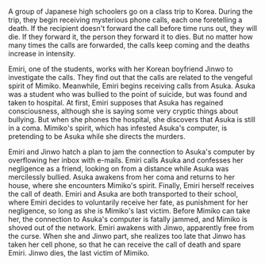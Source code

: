 A group of Japanese high schoolers go on a class trip to Korea. During the trip, they begin receiving mysterious phone calls, each one foretelling a death. If the recipient doesn't forward the call before time runs out, they will die. If they forward it, the person they forward it to dies. But no matter how many times the calls are forwarded, the calls keep coming and the deaths increase in intensity.

Emiri, one of the students, works with her Korean boyfriend Jinwo to investigate the calls. They find out that the calls are related to the vengeful spirit of Mimiko. Meanwhile, Emiri begins receiving calls from Asuka. Asuka was a student who was bullied to the point of suicide, but was found and taken to hospital. At first, Emiri supposes that Asuka has regained consciousness, although she is saying some very cryptic things about bullying. But when she phones the hospital, she discovers that Asuka is still in a coma. Mimiko's spirit, which has infested Asuka's computer, is pretending to be Asuka while she directs the murders.

Emiri and Jinwo hatch a plan to jam the connection to Asuka's computer by overflowing her inbox with e-mails. Emiri calls Asuka and confesses her negligence as a friend, looking on from a distance while Asuka was mercilessly bullied. Asuka awakens from her coma and returns to her house, where she encounters Mimiko's spirit. Finally, Emiri herself receives the call of death. Emiri and Asuka are both transported to their school, where Emiri decides to voluntarily receive her fate, as punishment for her negligence, so long as she is Mimiko's last victim. Before Mimiko can take her, the connection to Asuka's computer is fatally jammed, and Mimiko is shoved out of the network. Emiri awakens with Jinwo, apparently free from the curse. When she and Jinwo part, she realizes too late that Jinwo has taken her cell phone, so that he can receive the call of death and spare Emiri. Jinwo dies, the last victim of Mimiko.